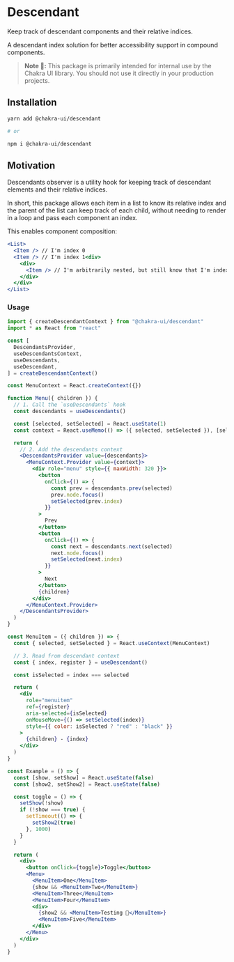 # Descendant

Keep track of descendant components and their relative indices.

A descendant index solution for better accessibility support in compound
components.

> **Note 🚨:** This package is primarily intended for internal use by the Chakra
> UI library. You should not use it directly in your production projects.

## Installation

```sh
yarn add @chakra-ui/descendant

# or

npm i @chakra-ui/descendant
```

## Motivation

Descendants observer is a utility hook for keeping track of descendant elements
and their relative indices.

In short, this package allows each item in a list to know its relative index and
the parent of the list can keep track of each child, without needing to render
in a loop and pass each component an index.

This enables component composition:

```jsx
<List>
  <Item /> // I'm index 0
  <Item /> // I'm index 1<div>
    <div>
      <Item /> // I'm arbitrarily nested, but still know that I'm index 2
    </div>
  </div>
</List>
```

### Usage

```jsx
import { createDescendantContext } from "@chakra-ui/descendant"
import * as React from "react"

const [
  DescendantsProvider,
  useDescendantsContext,
  useDescendants,
  useDescendant,
] = createDescendantContext()

const MenuContext = React.createContext({})

function Menu({ children }) {
  // 1. Call the `useDescendants` hook
  const descendants = useDescendants()

  const [selected, setSelected] = React.useState(1)
  const context = React.useMemo(() => ({ selected, setSelected }), [selected])

  return (
    // 2. Add the descendants context
    <DescendantsProvider value={descendants}>
      <MenuContext.Provider value={context}>
        <div role="menu" style={{ maxWidth: 320 }}>
          <button
            onClick={() => {
              const prev = descendants.prev(selected)
              prev.node.focus()
              setSelected(prev.index)
            }}
          >
            Prev
          </button>
          <button
            onClick={() => {
              const next = descendants.next(selected)
              next.node.focus()
              setSelected(next.index)
            }}
          >
            Next
          </button>
          {children}
        </div>
      </MenuContext.Provider>
    </DescendantsProvider>
  )
}

const MenuItem = ({ children }) => {
  const { selected, setSelected } = React.useContext(MenuContext)

  // 3. Read from descendant context
  const { index, register } = useDescendant()

  const isSelected = index === selected

  return (
    <div
      role="menuitem"
      ref={register}
      aria-selected={isSelected}
      onMouseMove={() => setSelected(index)}
      style={{ color: isSelected ? "red" : "black" }}
    >
      {children} - {index}
    </div>
  )
}

const Example = () => {
  const [show, setShow] = React.useState(false)
  const [show2, setShow2] = React.useState(false)

  const toggle = () => {
    setShow(!show)
    if (!show === true) {
      setTimeout(() => {
        setShow2(true)
      }, 1000)
    }
  }

  return (
    <div>
      <button onClick={toggle}>Toggle</button>
      <Menu>
        <MenuItem>One</MenuItem>
        {show && <MenuItem>Two</MenuItem>}
        <MenuItem>Three</MenuItem>
        <MenuItem>Four</MenuItem>
        <div>
          {show2 && <MenuItem>Testing 🌟</MenuItem>}
          <MenuItem>Five</MenuItem>
        </div>
      </Menu>
    </div>
  )
}
```
